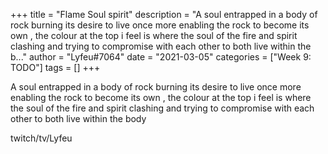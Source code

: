 +++
title = "Flame Soul spirit"
description = "A soul entrapped in a body of rock burning its desire to live once more enabling the rock to become its own , the colour at the top i feel is where the soul of the fire and spirit clashing and trying to compromise with each other to both live within the b..."
author = "Lyfeu#7064"
date = "2021-03-05"
categories = ["Week 9: TODO"]
tags = []
+++

A soul entrapped in a body of rock burning its desire to live once more enabling the rock to become its own , the colour at the top i feel is where the soul of the fire and spirit clashing and trying to compromise with each other to both live within the body

twitch/tv/Lyfeu
